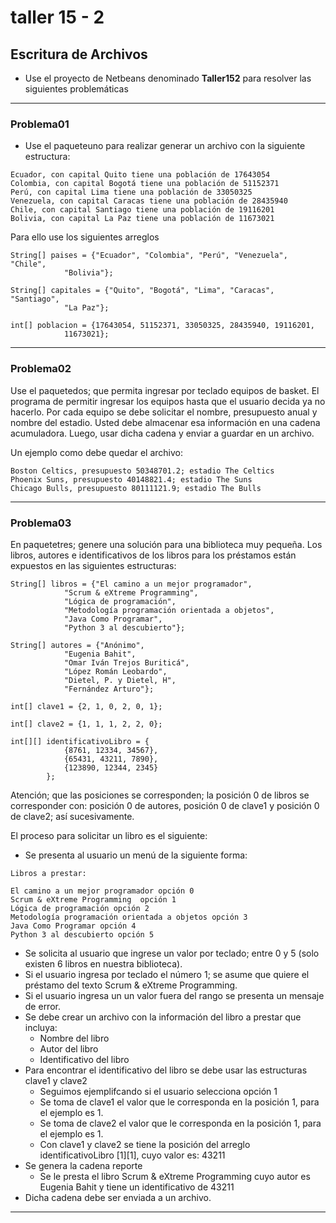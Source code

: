 # taller 15 - 2
## Escritura de Archivos

- Use el proyecto de Netbeans denominado **Taller152** para resolver las siguientes problemáticas

*** 

### Problema01
* Use el paqueteuno para realizar generar un archivo con la siguiente estructura:

```
Ecuador, con capital Quito tiene una población de 17643054
Colombia, con capital Bogotá tiene una población de 51152371
Perú, con capital Lima tiene una población de 33050325
Venezuela, con capital Caracas tiene una población de 28435940
Chile, con capital Santiago tiene una población de 19116201
Bolivia, con capital La Paz tiene una población de 11673021
```

Para ello use los siguientes arreglos

```
String[] paises = {"Ecuador", "Colombia", "Perú", "Venezuela", "Chile", 
            "Bolivia"};
        
String[] capitales = {"Quito", "Bogotá", "Lima", "Caracas", "Santiago", 
            "La Paz"};
        
int[] poblacion = {17643054, 51152371, 33050325, 28435940, 19116201,
            11673021};
```


*** 

### Problema02

Use el paquetedos; que permita ingresar por teclado equipos de basket. El programa de permitir ingresar los equipos hasta que el usuario decida ya no hacerlo. Por cada equipo se debe solicitar el nombre, presupuesto anual y nombre del estadio. Usted debe almacenar esa información en una cadena acumuladora.
Luego, usar dicha cadena y enviar a guardar en un archivo.

Un ejemplo como debe quedar el archivo:

``` 
Boston Celtics, presupuesto 50348701.2; estadio The Celtics
Phoenix Suns‎, presupuesto 40148821.4; estadio The Suns
Chicago Bulls‎, presupuesto 80111121.9; estadio The Bulls‎
```

*** 

### Problema03

En paquetetres; genere una solución para una biblioteca muy pequeña. Los libros, autores e identificativos de los libros para los préstamos están expuestos en las siguientes estructuras:

```
String[] libros = {"El camino a un mejor programador", 
            "Scrum & eXtreme Programming", 
            "Lógica de programación", 
            "Metodología programación orientada a objetos", 
            "Java Como Programar", 
            "Python 3 al descubierto"};
        
String[] autores = {"Anónimo", 
            "Eugenia Bahit", 
            "Omar Iván Trejos Buriticá", 
            "López Román Leobardo", 
            "Dietel, P. y Dietel, H", 
            "Fernández Arturo"};
        
int[] clave1 = {2, 1, 0, 2, 0, 1};
        
int[] clave2 = {1, 1, 1, 2, 2, 0};
        
int[][] identificativoLibro = {
            {8761, 12334, 34567},
            {65431, 43211, 7890},
            {123890, 12344, 2345}
        };
```

Atención; que las posiciones se corresponden; la posición 0 de libros se corresponder con: posición 0 de autores, posición 0 de clave1  y posición 0 de clave2; así sucesivamente.

El proceso para solicitar un libro es el siguiente:
- Se presenta al usuario un menú de la siguiente forma:

```
Libros a prestar:

El camino a un mejor programador opción 0
Scrum & eXtreme Programming  opción 1
Lógica de programación opción 2
Metodología programación orientada a objetos opción 3
Java Como Programar opción 4 
Python 3 al descubierto opción 5

```

- Se solicita al usuario que ingrese un valor por teclado; entre 0 y 5 (solo existen 6 libros en nuestra biblioteca).
- Si el usuario ingresa por teclado el número 1; se asume que quiere el préstamo del texto Scrum & eXtreme Programming.
- Si el usuario ingresa un un valor fuera del rango se presenta un mensaje de error.
- Se debe crear un archivo con la información del libro a prestar que incluya:
	- Nombre del libro
	- Autor del libro
	- Identificativo del libro
- Para encontrar el identificativo del libro se debe usar las estructuras clave1 y clave2
	* Seguimos ejemplifcando si el usuario selecciona opción 1
	* Se toma de clave1 el valor que le corresponda en la posición 1, para el ejemplo es 1.
	* Se toma de clave2 el valor que le corresponda en la posición 1, para el ejemplo es 1.
	* Con clave1 y clave2 se tiene la posición del arreglo identificativoLibro  [1][1], cuyo valor es: 43211
- Se genera la cadena reporte
	* Se le presta el libro Scrum & eXtreme Programming cuyo autor es Eugenia Bahit y tiene un identificativo de 43211
- Dicha cadena debe ser enviada a un archivo.

*** 


